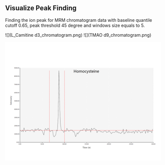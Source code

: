 ## Visualize Peak Finding

Finding the ion peak for MRM chromatogram data with baseline quantile cutoff 0.65, peak threshold 45 degree and windows size equals to 5.

![](L_Camitine d3_chromatogram.png)
![](TMAO d9_chromatogram.png)

![](Homocysteine_chromatogram.png)